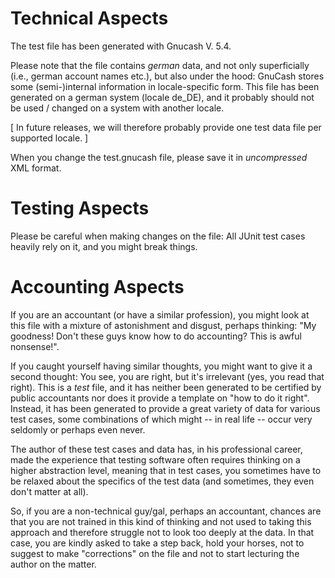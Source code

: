 # Technical Aspects
The test file has been generated with Gnucash V. 5.4.

Please note that the file contains *german* data, and not only superficially (i.e., german account names etc.), but also under the hood: GnuCash stores some (semi-)internal information in locale-specific form. This file has been generated on a german system (locale de_DE), and it probably should not be used / changed on a system with another locale.

[ In future releases, we will therefore probably provide one test data file per supported locale. ]

When you change the test.gnucash file, please save it in 
*uncompressed* XML format.

# Testing Aspects
Please be careful when making changes on the file: All JUnit test cases heavily rely on it, and you might break things.

# Accounting Aspects
If you are an accountant (or have a similar profession), you might look at this file with a mixture of astonishment and disgust, perhaps thinking: "My goodness! Don't these guys know how to do accounting? This is awful nonsense!".

If you caught yourself having similar thoughts, you might want to give it a second thought: You see, you are right, but it's irrelevant (yes, you read that right). This is a *test* file, and it has neither been generated to be certified by public accountants nor does it provide a template on "how to do it right". Instead, it has been generated to provide a great variety of data for various test cases, some combinations of which might -- in real life -- occur very seldomly or perhaps even never. 

The author of these test cases and data has, in his professional career, made the experience that testing software often requires thinking on a higher abstraction level, meaning that in test cases, you sometimes have to be relaxed about the specifics of the test data (and sometimes, they even don't matter at all). 

So, if you are a non-technical guy/gal, perhaps an accountant, chances are that you are not trained in this kind of thinking and not used to taking this approach and therefore struggle not to look too deeply at the data. In that case, you are kindly asked to take a step back, hold your horses, not to suggest to make "corrections" on the file and not to start lecturing the author on the matter.